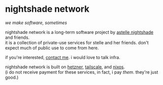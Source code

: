 # nightshade network
*we make software, sometimes*

nightshade network is a long-term software project by [astelle nightshade](https://github.com/ry00001) and friends.  
it is a collection of private-use services for stelle and her friends. don't expect much of public use to come from here.

if you're interested, [contact me](mailto:admin@nightshade.network). i would love to talk infra.

nightshade network is built on [hetzner](https://hetzner.com), [tailscale](https://tailscale.com), and [nixos](https://nixos.org).  
(i do not receive payment for these services, in fact, i pay *them*. they're just good.)
